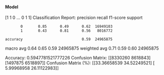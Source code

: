 #### Model
[1 1 0 ... 0 1 1]
Classification Report:
              precision    recall  f1-score   support

           0       0.85      0.49      0.62  16949103
           1       0.43      0.81      0.56   8016772

    accuracy                           0.59  24965875
   macro avg       0.64      0.65      0.59  24965875
weighted avg       0.71      0.59      0.60  24965875

Accuracy: 0.5947781521777226
Confusion Matrix:
[[8330260 8618843]
 [1497875 6518897]]
Confusion Matrix (%):
[[33.36658539 34.52249521]
 [ 5.99968958 26.11122983]]
